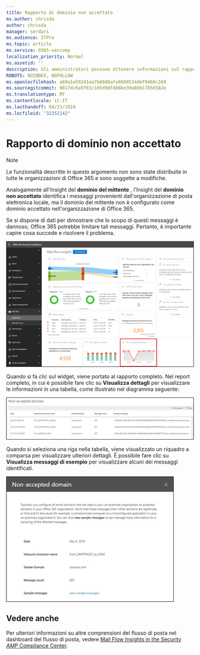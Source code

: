 ```yaml
---
title: Rapporto di dominio non accettato
ms.author: chrisda
author: chrisda
manager: serdars
ms.audience: ITPro
ms.topic: article
ms.service: O365-seccomp
localization_priority: Normal
ms.assetid: ''
description: Gli amministratori possono ottenere informazioni sul rapporto di dominio non accettato nel dashboard del flusso di posta elettronica nel centro sicurezza & Compliance.
ROBOTS: NOINDEX, NOFOLLOW
ms.openlocfilehash: a69a1e59241ea7b6680afe8608534dbf9460c269
ms.sourcegitcommit: 0017dc6a5f81c165d9dfd88be39a6bb17856582e
ms.translationtype: MT
ms.contentlocale: it-IT
ms.lasthandoff: 04/23/2019
ms.locfileid: "32252142"
---
```

# <a name="non-accepted-domain-report"></a>Rapporto di dominio non accettato

> [!NOTE]
> Le funzionalità descritte in questo argomento non sono state distribuite in tutte le organizzazioni di Office 365 e sono soggette a modifiche.

Analogamente all'Insight del **dominio del mittente** , l'Insight del **dominio non accettato** identifica i messaggi provenienti dall'organizzazione di posta elettronica locale, ma il dominio del mittente non è configurato come dominio accettato nell'organizzazione di Office 365.

Se si dispone di dati per dimostrare che lo scopo di questi messaggi è dannoso, Office 365 potrebbe limitare tali messaggi. Pertanto, è importante capire cosa succede e risolvere il problema.

![Il rapporto di dominio non accettato nel dashboard del flusso di posta elettronica nel centro sicurezza & Compliance](media/non-accepted-domain-report-selected.png)

Quando si fa clic sul widget, viene portato al rapporto completo. Nel report completo, in cui è possibile fare clic su **Visualizza dettagli** per visualizzare le informazioni in una tabella, come illustrato nel diagramma seguente:

![Visualizzare la tabella dei dettagli nel rapporto di dominio non accettato](media/non-accepted-domain-report-view-details.png)

Quando si seleziona una riga nella tabella, viene visualizzato un riquadro a comparsa per visualizzare ulteriori dettagli. È possibile fare clic su **Visualizza messaggi di esempio** per visualizzare alcuni dei messaggi identificati.

![Selezionare una riga nella tabella Details del rapporto di dominio non accettato](media/non-accepted-domain-report-select-row-in-table.png)

## <a name="see-also"></a>Vedere anche

Per ulteriori informazioni su altre comprensioni del flusso di posta nel dashboard del flusso di posta, vedere [Mail Flow Insights in the Security _AMP_ Compliance Center](mail-flow-insights-v2.md).

